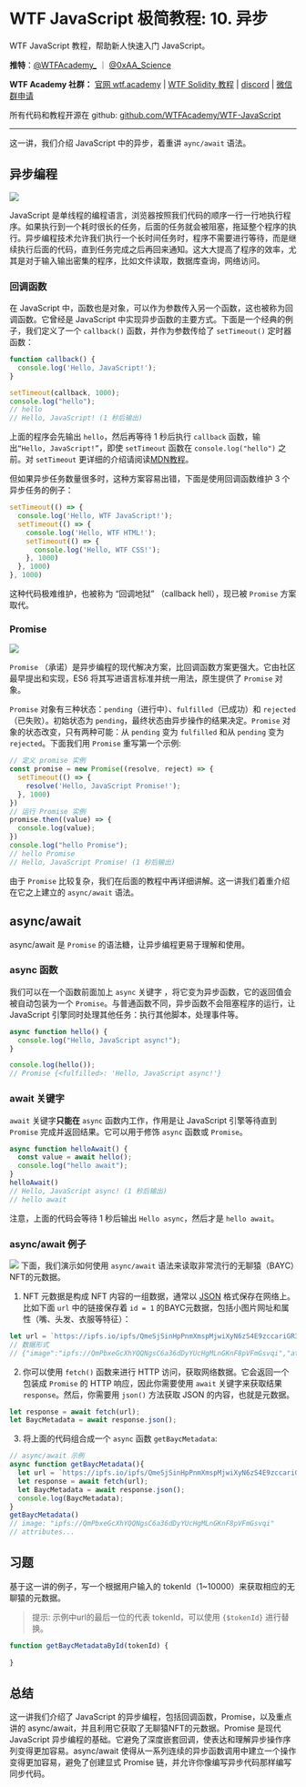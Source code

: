 # WTF JavaScript 极简教程: 10. 异步

WTF JavaScript 教程，帮助新人快速入门 JavaScript。

**推特**：[@WTFAcademy\_](https://twitter.com/WTFAcademy_) ｜ [@0xAA_Science](https://twitter.com/0xAA_Science)

**WTF Academy 社群：** [官网 wtf.academy](https://wtf.academy/) | [WTF Solidity 教程](https://github.com/AmazingAng/WTFSolidity) | [discord](https://discord.wtf.academy/) | [微信群申请](https://docs.google.com/forms/d/e/1FAIpQLSe4KGT8Sh6sJ7hedQRuIYirOoZK_85miz3dw7vA1-YjodgJ-A/viewform?usp=sf_link)

所有代码和教程开源在 github: [github.com/WTFAcademy/WTF-JavaScript](https://github.com/WTFAcademy/WTF-JavaScript)

---

这一讲，我们介绍 JavaScript 中的异步，着重讲 `aync/await` 语法。

## 异步编程

![](./img/10-1.png)

JavaScript 是单线程的编程语言，浏览器按照我们代码的顺序一行一行地执行程序。如果执行到一个耗时很长的任务，后面的任务就会被阻塞，拖延整个程序的执行。异步编程技术允许我们执行一个长时间任务时，程序不需要进行等待，而是继续执行后面的代码，直到任务完成之后再回来通知。这大大提高了程序的效率，尤其是对于输入输出密集的程序，比如文件读取，数据库查询，网络访问。

### 回调函数

在 JavaScript 中，函数也是对象，可以作为参数传入另一个函数，这也被称为回调函数。它曾经是 JavaScript 中实现异步函数的主要方式。下面是一个经典的例子，我们定义了一个 `callback()` 函数，并作为参数传给了 `setTimeout()` 定时器函数：

```js
function callback() {
  console.log('Hello, JavaScript!');
}

setTimeout(callback, 1000);
console.log("hello");
// hello
// Hello, JavaScript! (1 秒后输出)
```

上面的程序会先输出 `hello`，然后再等待 1 秒后执行 `callback` 函数，输出`“Hello, JavaScript!”`，即使 `setTimeout` 函数在 `console.log("hello")` 之前。对 `setTimeout` 更详细的介绍请阅读[MDN教程](https://developer.mozilla.org/zh-CN/docs/Web/API/setTimeout)。

但如果异步任务数量很多时，这种方案容易出错，下面是使用回调函数维护 3 个异步任务的例子：

```js
setTimeout(() => {
  console.log('Hello, WTF JavaScript!');
  setTimeout(() => {
    console.log('Hello, WTF HTML!');
    setTimeout(() => {
      console.log('Hello, WTF CSS!');
    }, 1000)
  }, 1000)
}, 1000)
```

这种代码极难维护，也被称为 “回调地狱” （callback hell），现已被 `Promise` 方案取代。

### Promise

![](./img/10-2.png)

`Promise` （承诺）是异步编程的现代解决方案，比回调函数方案更强大。它由社区最早提出和实现，ES6 将其写进语言标准并统一用法，原生提供了 `Promise` 对象。

`Promise` 对象有三种状态：`pending`（进行中）、`fulfilled`（已成功）和 `rejected`（已失败）。初始状态为 `pending`，最终状态由异步操作的结果决定。`Promise` 对象的状态改变，只有两种可能：从 `pending` 变为 `fulfilled` 和从 `pending` 变为 `rejected`。下面我们用 `Promise` 重写第一个示例:

```js
// 定义 promise 实例
const promise = new Promise((resolve, reject) => {
  setTimeout(() => {
    resolve('Hello, JavaScript Promise!');
  }, 1000)
})
// 运行 Promise 实例
promise.then((value) => {
  console.log(value);
})
console.log("hello Promise");
// hello Promise
// Hello, JavaScript Promise! (1 秒后输出)
```

由于 `Promise` 比较复杂，我们在后面的教程中再详细讲解。这一讲我们着重介绍在它之上建立的 `async/await` 语法。

## async/await

async/await 是 `Promise` 的语法糖，让异步编程更易于理解和使用。

### async 函数

我们可以在一个函数前面加上 `async` 关键字 ，将它变为异步函数，它的返回值会被自动包装为一个 `Promise`。与普通函数不同，异步函数不会阻塞程序的运行，让 JavaScript 引擎同时处理其他任务：执行其他脚本，处理事件等。

```js
async function hello() {
  console.log("Hello, JavaScript async!");
}

console.log(hello());
// Promise {<fulfilled>: 'Hello, JavaScript async!'}
```

### await 关键字

`await` 关键字**只能在** `async` 函数内工作，作用是让 JavaScript 引擎等待直到 `Promise` 完成并返回结果。它可以用于修饰 `async` 函数或 `Promise`。

```js
async function helloAwait() {
  const value = await hello();
  console.log("hello await");
}
helloAwait()
// Hello, JavaScript async! (1 秒后输出)
// hello await
```

注意，上面的代码会等待 1 秒后输出 `Hello async`，然后才是 `hello await`。

### async/await 例子

![](./img/10-3.png)
下面，我们演示如何使用 `async/await` 语法来读取非常流行的无聊猿（BAYC）NFT的元数据。

1. NFT 元数据是构成 NFT 内容的一组数据，通常以 [JSON](https://zh.wikipedia.org/wiki/JSON) 格式保存在网络上。比如下面 `url` 中的链接保存着 `id = 1` 的BAYC元数据，包括小图片网址和属性（嘴、头发、衣服等特征）：

  ```js
  let url = `https://ipfs.io/ipfs/QmeSjSinHpPnmXmspMjwiXyN6zS4E9zccariGR3jxcaWtq/1`;
  // 数据形式
  // {"image":"ipfs://QmPbxeGcXhYQQNgsC6a36dDyYUcHgMLnGKnF8pVFmGsvqi","attributes":[{"trait_type":"Mouth","value":"Grin"},{"trait_type":"Clothes","value":"Vietnam Jacket"},{"trait_type":"Background","value":"Orange"},{"trait_type":"Eyes","value":"Blue Beams"},{"trait_type":"Fur","value":"Robot"}]}
  ```

2. 你可以使用 `fetch()` 函数来进行 HTTP 访问，获取网络数据。它会返回一个包装成 `Promise` 的 HTTP 响应，因此你需要使用 `await` 关键字来获取结果 `response`。然后，你需要用 `json()` 方法获取 JSON 的内容，也就是元数据。

  ```js
  let response = await fetch(url);
  let BaycMetadata = await response.json();
  ```

3. 将上面的代码组合成一个 `async` 函数 `getBaycMetadata`:

```js
// async/await 示例
async function getBaycMetadata(){
  let url = `https://ipfs.io/ipfs/QmeSjSinHpPnmXmspMjwiXyN6zS4E9zccariGR3jxcaWtq/1`;
  let response = await fetch(url);
  let BaycMetadata = await response.json();
  console.log(BaycMetadata);
}
getBaycMetadata()
// image: "ipfs://QmPbxeGcXhYQQNgsC6a36dDyYUcHgMLnGKnF8pVFmGsvqi"
// attributes...
```

## 习题

基于这一讲的例子，写一个根据用户输入的 tokenId（1~10000）来获取相应的无聊猿的元数据。

> 提示: 示例中url的最后一位的代表 tokenId，可以使用 `{$tokenId}` 进行替换。

```jsx live
function getBaycMetadataById(tokenId) {
  
}
```

## 总结

这一讲我们介绍了 JavaScript 的异步编程，包括回调函数，Promise，以及重点讲的 async/await，并且利用它获取了无聊猿NFT的元数据。Promise 是现代 JavaScript 异步编程的基础。它避免了深度嵌套回调，使表达和理解异步操作序列变得更加容易。async/await 使得从一系列连续的异步函数调用中建立一个操作变得更加容易，避免了创建显式 Promise 链，并允许你像编写异步代码那样编写同步代码。
